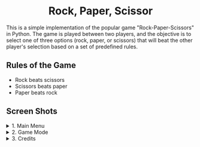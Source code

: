 <h1 align="center">
    Rock, Paper, Scissor
</h1>

This is a simple implementation of the popular game "Rock-Paper-Scissors" in Python. The game is played between two players, and the objective is to select one of three options (rock, paper, or scissors) that will beat the other player's selection based on a set of predefined rules.

## Rules of the Game
- Rock beats scissors
- Scissors beats paper
- Paper beats rock

## Screen Shots
<details>
<summary>1. Main Menu</summary>
<img src="https://i.ibb.co/KzBBcWB/image.png">

</details>

<details>
<summary>2. Game Mode</summary>
<a href="https://imgbb.com/"><img src="https://i.ibb.co/zF6HYxb/image.png" alt="image" border="0"></a>
</details>

<details>
<summary>3. Credits </summary>
<a href="https://ibb.co/xSvSnX3"><img src="https://i.ibb.co/bghg4Q7/image.png" alt="image" border="0"></a>
</details>

## 
